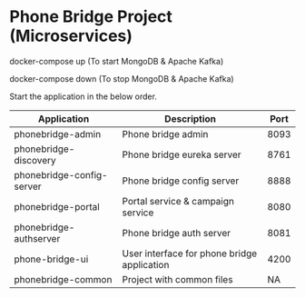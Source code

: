 # Phone Bridge Project (Microservices)

docker-compose up (To start MongoDB & Apache Kafka)

docker-compose down (To stop MongoDB & Apache Kafka)

Start the application in the below order.

| Application  | Description | Port |
| ------------- | ------------- | ------------- |
| phonebridge-admin  | Phone bridge admin  | 8093  |
| phonebridge-discovery  | Phone bridge eureka server  | 8761  |
| phonebridge-config-server  | Phone bridge config server  | 8888  |
| phonebridge-portal  | Portal service & campaign service  | 8080  |
| phonebridge-authserver  | Phone bridge auth server  | 8081  |
| phone-bridge-ui  | User interface for phone bridge application  | 4200  |
| phonebridge-common  | Project with common files  | NA  |